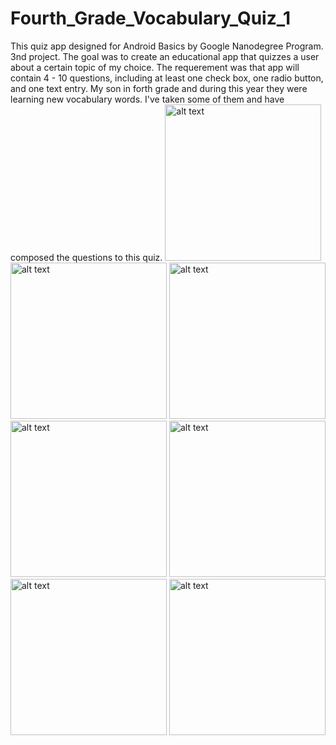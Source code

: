 # Fourth_Grade_Vocabulary_Quiz_1
This quiz app designed for Android Basics by Google Nanodegree Program. 3nd project.
The goal was to create an educational app that quizzes a user about a certain topic of my choice. 
The requerement was that app  will contain 4 - 10 questions, including at least one check box, one radio button, and one text entry.
My son in forth grade and during this year they were learning new vocabulary words. 
I've taken some of them and have composed the questions to this quiz.
<img src="https://user-images.githubusercontent.com/36941009/46163684-b1b62580-c240-11e8-8f92-7b359ba408f4.png" alt="alt text" width="250"> <img src="https://user-images.githubusercontent.com/36941009/46163734-d1e5e480-c240-11e8-9e5a-7dace1ad67d6.png" alt="alt text" width="250"> <img src="https://user-images.githubusercontent.com/36941009/46163758-e2965a80-c240-11e8-901c-1262c4467346.png" alt="alt text" width="250"> <img src="https://user-images.githubusercontent.com/36941009/46163806-0659a080-c241-11e8-92e6-3984a0b54bdc.png" alt="alt text" width="250"> <img src="https://user-images.githubusercontent.com/36941009/46163837-20937e80-c241-11e8-80e0-826988b3738f.png" alt="alt text" width="250"> <img src="https://user-images.githubusercontent.com/36941009/46163859-3c972000-c241-11e8-8d75-3a4423472c5a.png" alt="alt text" width="250"> <img src="https://user-images.githubusercontent.com/36941009/46163933-7536f980-c241-11e8-8800-04bc74c00214.png" alt="alt text" width="250"> 
